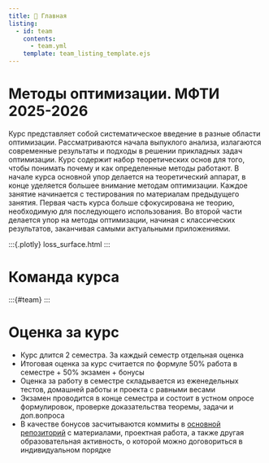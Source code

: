 ```yaml
---
title: 🏡 Главная
listing:
  - id: team
    contents: 
      - team.yml
    template: team_listing_template.ejs
---
```


# Методы оптимизации. МФТИ 2025-2026

Курс представляет собой систематическое введение в разные области оптимизации. Рассматриваются начала выпуклого анализа, излагаются современные результаты и подходы в решении прикладных задач оптимизации. Курс содержит набор теоретических основ для того, чтобы понимать почему и как определенные методы работают. В начале курса основной упор делается на теоретический аппарат, в конце уделяется большее внимание методам оптимизации. Каждое занятие начинается с тестирования по материалам предыдущего занятия. Первая часть курса больше сфокусирована не теорию, необходимую для последующего использования. Во второй части делается упор на методы оптимизации, начиная c классических результатов, заканчивая самыми актуальными приложениями.

:::{.plotly} 
loss_surface.html
:::

# Команда курса
:::{#team}
:::

# Оценка за курс

* Курс длится 2 семестра. За каждый семестр отдельная оценка
* Итоговая оценка за курс считается по формуле 50% работа в семестре + 50% экзамен + бонусы
* Оценка за работу в семестре складывается из еженедельных тестов, домашней работы и проекта с равными весами
* Экзамен проводится в конце семестра и состоит в устном опросе формулировок, проверке доказательства теоремы, задачи и доп.вопроса
* В качестве бонусов засчитываются коммиты в [основной репозиторий](https://github.com/MerkulovDaniil/optim) с материалами, проектная работа, а также другая образовательная активность, о которой можно договориться в индивидуальном порядке

<!-- # Экзамены

## Весенний экзамен

[📜 Список формулировок и теорем](exam/spring_exam.pdf)

Оценка за экзамен складывается из 4 частей: 
    
* Вопросы по формулировкам - 2 балла

    Сначала выдаются 5 случайных определений/формулировок из списка. На подготовку дается 10 минут. При правильном ответе хотя бы на 3 из 5 определений/формулировок экзамен продолжается дальше, и вы получаете x − 3 баллов, где x – число верно отвеченных вопросов. В противном случае за экзамен выставляется 0 баллов.
* Теорема с доказательством - 3 балла 
* Решение задач - 3 балла

    При успешной сдаче определений вам выдается билет, содержащий теоретический вопрос на доказательство, а также задачи. На подготовку к ответу дается 30 минут. Теоретический вопрос на доказательства будет по теоремам из списка. Для подготовки к задачам советуем повторить домашние задания, а также задачи с семинаров. В процессе беседы по предыдущим пунктам экзаменатор может задавать уточняющие вопросы.
* Дополнительный вопрос - 2 балла

    После ответа на предыдущие этапы экзаменатор задает дополнительный вопрос, например, задачу или вопрос, связанный с теорией. Ответ на дополнительный вопрос оценивается в 2 балла.

* Во время вопросов по формулировкам нельзя пользоваться никакими источниками.
* Во время подготовки ответа на остальные вопросы можно пользоваться рукописными записями размера одной страницы А4 или одного листа с двух сторон А5.
* Если во время экзамена человек не может написать формулировку неравенства Йенсена для выпуклой функции, условия локального экстремума для задачи безусловной оптимизации, метод градиентного спуска, метод Ньютона, метод тяжелого шарика за курс ставится 0.


:::{.callout-caution collapse="true"}


## Осенний экзамен

[📜 Список формулировок и теорем](exam/autumn_exam.pdf)

Оценка за экзамен складывается из 4 частей: 
    
* Вопросы по формулировкам - 3 балла

    Сначала выдаются 6 случайных определений/формулировок из списка. На подготовку дается 10 минут. При правильном ответе хотя бы на 3 из 6 определений/формулировок экзамен продолжается дальше, и вы получаете x − 3 баллов, где x – число верно отвеченных вопросов. В противном случае за экзамен выставляется 0 баллов.
* Теорема с доказательством - 2 балла 
* Решение задачи - 3 балла

    При успешной сдаче определений вам выдается билет, содержащий теоретический вопрос на доказательство, а также задачи. На подготовку к ответу дается 30 минут. Теоретический вопрос на доказательства будет по теоремам из списка. Для подготовки к задачам советуем повторить домашние задания, а также задачи с семинаров. В процессе беседы по предыдущим пунктам принимающий может задавать уточняющие вопросы.

* Дополнительный вопрос - 2 балла

    После ответа на предыдущие этапы принимающий задает дополнительный вопрос, например, задачу или вопрос, связанный с теорией. Ответ на дополнительный вопрос оценивается в 2 балла.

* Во время вопросов по формулировкам нельзя пользоваться никакими источниками.
* При подготовке ответа на доп. вопрос нельзя пользоваться шпаргалкой.
* После ответа на формулировки можно взять рукописную шпаргалку размером одной страницы А4 или одного листа с двух сторон А5. Шпаргалка должна быть написана от руки вами. Нерукописные шпаргалки не подходят. Чужие шпаргалки не подходят (это сложнее заметить, но у нас были кейсы в прошлом году). Шпаргалку можно использовать для подготовки к ответу на теорему с доказательством и задачу. 
* Если во время коллоквиума человек не может написать формулировку **неравенства Йенсена** для выпуклой функции, **условия локального экстремума для задачи безусловной оптимизации**, **метод градиентного спуска**, **метод Ньютона**, **метод тяжелого шарика**, что такое **батч** и **эпоха**, за курс ставится 0.
::: -->